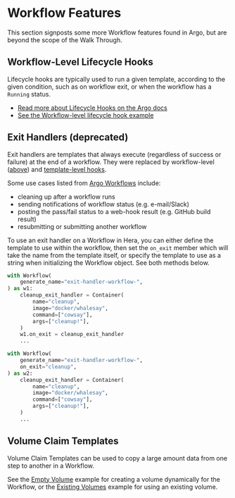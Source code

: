 # Workflow Features

This section signposts some more Workflow features found in Argo, but are beyond the scope of the Walk Through.

## Workflow-Level Lifecycle Hooks

Lifecycle hooks are typically used to run a given template, according to the given condition, such as on workflow exit,
or when the workflow has a `Running` status.

* [Read more about Lifecycle Hooks on the Argo docs](https://argoproj.github.io/argo-workflows/lifecyclehook/)
* [See the Workflow-level lifecycle hook example](../examples/workflows/upstream/life_cycle_hooks_wf_level.md)

## Exit Handlers (deprecated)

Exit handlers are templates that always execute (regardless of success or failure) at the end of a workflow. They were
replaced by workflow-level ([above](#workflow-level-lifecycle-hooks)) and [template-level hooks](./template-features.md#template-level-lifecycle-hooks).

Some use cases listed from [Argo Workflows](https://argoproj.github.io/argo-workflows/walk-through/exit-handlers/)
include:

* cleaning up after a workflow runs
* sending notifications of workflow status (e.g. e-mail/Slack)
* posting the pass/fail status to a web-hook result (e.g. GitHub build result)
* resubmitting or submitting another workflow

To use an exit handler on a Workflow in Hera, you can either define the template to use within the workflow, then set
the `on_exit` member which will take the name from the template itself, or specify the template to use as a string when
initializing the Workflow object. See both methods below.

```py
with Workflow(
    generate_name="exit-handler-workflow-",
) as w1:
    cleanup_exit_handler = Container(
        name="cleanup",
        image="docker/whalesay",
        command=["cowsay"],
        args=["cleanup!"],
    )
    w1.on_exit = cleanup_exit_handler
    ...

with Workflow(
    generate_name="exit-handler-workflow-",
    on_exit="cleanup",
) as w2:
    cleanup_exit_handler = Container(
        name="cleanup",
        image="docker/whalesay",
        command=["cowsay"],
        args=["cleanup!"],
    )
    ...
```

## Volume Claim Templates

Volume Claim Templates can be used to copy a large amount data from one step to another in a Workflow.

See the [Empty Volume](../examples/workflows/upstream/volumes_emptydir.md) example for creating a volume dynamically for the Workflow, or the [Existing Volumes](../examples/workflows/upstream/volumes_existing.md) example for using an existing volume.
